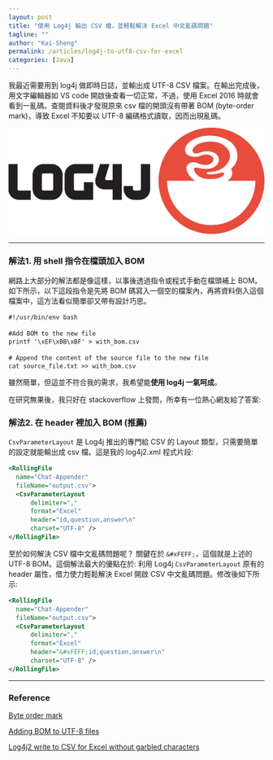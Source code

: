 ```yaml
---
layout: post
title: "使用 Log4j 輸出 CSV 檔，並輕鬆解決 Excel 中文亂碼問題"
tagline: ""
author: "Kai-Sheng"
permalink: /articles/log4j-to-utf8-csv-for-excel
categories: [Java]
--- 
```


我最近需要用到 log4j 做即時日誌，並輸出成 UTF-8 CSV 檔案。在輸出完成後，用文字編輯器如 VS code 開啟後查看一切正常，不過，使用 Excel 2016 時就會看到一亂碼。查閱資料後才發現原來 csv 檔的開頭沒有帶著 BOM (byte-order mark)，導致 Excel 不知要以 UTF-8 編碼格式讀取，因而出現亂碼。

![log4j-to-utf8-csv-for-excel](/assets/image/log4j.png?size=large&margin=vertical-medium)

------

###  **解法1. 用 shell 指令在檔頭加入 BOM**

網路上大部分的解法都是像這樣，以事後透過指令或程式手動在檔頭補上 BOM。如下所示，以下這段指令是先將 BOM 碼寫入一個空的檔案內，再將資料倒入這個檔案中，這方法看似簡單卻又帶有設計巧思。

```shell
#!/usr/bin/env bash

#Add BOM to the new file
printf '\xEF\xBB\xBF' > with_bom.csv

# Append the content of the source file to the new file
cat source_file.txt >> with_bom.csv
```

雖然簡單，但這並不符合我的需求，我希望能**使用 log4j 一氣呵成**。

在研究無果後，我只好在 stackoverflow 上發問，所幸有一位熱心網友給了答案:

### **解法2. 在 header 裡加入 BOM (推薦)**

`CsvParameterLayout` 是 Log4j 推出的專門給 CSV 的 Layout 類型，只需要簡單的設定就能輸出成 csv 檔。這是我的 log4j2.xml 程式片段:

```xml
<RollingFile 
  name="Chat-Appender" 
  fileName="output.csv">
  <CsvParameterLayout 
      delimiter="," 
      format="Excel"
      header="id,question,answer\n"
      charset="UTF-8" />
</RollingFile>
```

至於如何解決 CSV 檔中文亂碼問題呢？ 關鍵在於 `&#xFEFF;`，這個就是上述的 UTF-8 BOM。這個解法最大的優點在於: 利用 Log4j `CsvParameterLayout` 原有的 header 屬性，借力使力輕鬆解決 Excel 開啟 CSV 中文亂碼問題。修改後如下所示:

```xml
<RollingFile 
  name="Chat-Appender" 
  fileName="output.csv">
  <CsvParameterLayout 
      delimiter="," 
      format="Excel"
      header="&#xFEFF;id,question,answer\n"
      charset="UTF-8" />
</RollingFile>
```

---
### **Reference**

[Byte order mark](https://en.wikipedia.org/wiki/Byte_order_mark)

[Adding BOM to UTF-8 files](https://stackoverflow.com/q/3127436/5485454)

[Log4j2 write to CSV for Excel without garbled characters](https://stackoverflow.com/q/71943217/5485454)
